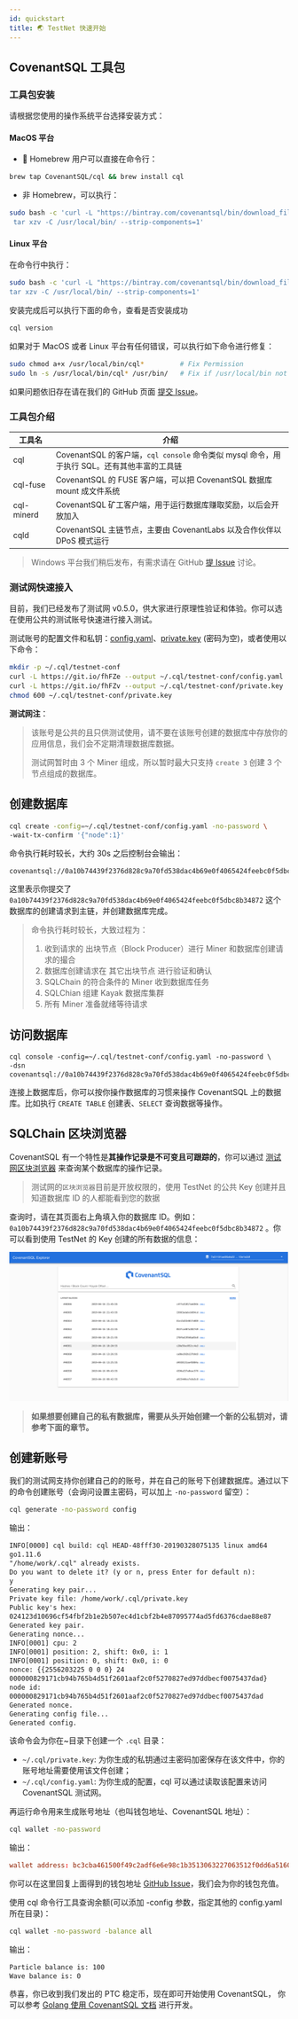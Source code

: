 ```yaml
---
id: quickstart
title: 🌏 TestNet 快速开始
---
```


## CovenantSQL 工具包

### 工具包安装

请根据您使用的操作系统平台选择安装方式：

#### MacOS 平台

- 🍺 Homebrew 用户可以直接在命令行：

```bash
brew tap CovenantSQL/cql && brew install cql
```

- 非 Homebrew，可以执行：

```bash
sudo bash -c 'curl -L "https://bintray.com/covenantsql/bin/download_file?file_path=CovenantSQL-v0.5.0.osx-amd64.tar.gz" | \
 tar xzv -C /usr/local/bin/ --strip-components=1'
```

#### Linux 平台

在命令行中执行：

```bash
sudo bash -c 'curl -L "https://bintray.com/covenantsql/bin/download_file?file_path=CovenantSQL-v0.5.0.linux-amd64.tar.gz" | \
tar xzv -C /usr/local/bin/ --strip-components=1'
```

安装完成后可以执行下面的命令，查看是否安装成功

```bash
cql version
```

如果对于 MacOS 或者 Linux 平台有任何错误，可以执行如下命令进行修复：

```bash
sudo chmod a+x /usr/local/bin/cql*         # Fix Permission
sudo ln -s /usr/local/bin/cql* /usr/bin/   # Fix if /usr/local/bin not in $PATH
```

如果问题依旧存在请在我们的 GitHub 页面 [提交 Issue](https://github.com/CovenantSQL/CovenantSQL/issues/new?assignees=&labels=bug&template=bug_report.md&title=%5BBUG%5D)。

### 工具包介绍

| 工具名     | 介绍                                                         |
| ---------- | ------------------------------------------------------------ |
| cql        | CovenantSQL 的客户端，`cql console` 命令类似 mysql 命令，用于执行 SQL。还有其他丰富的工具链 |
| cql-fuse   | CovenantSQL 的 FUSE 客户端，可以把 CovenantSQL 数据库 mount 成文件系统 |
| cql-minerd | CovenantSQL 矿工客户端，用于运行数据库赚取奖励，以后会开放加入 |
| cqld       | CovenantSQL 主链节点，主要由 CovenantLabs 以及合作伙伴以 DPoS 模式运行 |

> Windows 平台我们稍后发布，有需求请在 GitHub [提 Issue](https://github.com/CovenantSQL/CovenantSQL/issues/new?assignees=&labels=&template=feature_request.md&title=) 讨论。

### 测试网快速接入

目前，我们已经发布了测试网 v0.5.0，供大家进行原理性验证和体验。你可以选在使用公共的测试账号快速进行接入测试。

测试账号的配置文件和私钥：[config.yaml](https://raw.githubusercontent.com/CovenantSQL/CovenantSQL/develop/conf/testnet/config.yaml)、[private.key](https://raw.githubusercontent.com/CovenantSQL/CovenantSQL/develop/conf/testnet/private.key) (密码为空)，或者使用以下命令：

```bash
mkdir -p ~/.cql/testnet-conf
curl -L https://git.io/fhFZe --output ~/.cql/testnet-conf/config.yaml
curl -L https://git.io/fhFZv --output ~/.cql/testnet-conf/private.key
chmod 600 ~/.cql/testnet-conf/private.key
```

**测试网注**：

> 该账号是公共的且只供测试使用，请不要在该账号创建的数据库中存放你的应用信息，我们会不定期清理数据库数据。
>
> 测试网暂时由 3 个 Miner 组成，所以暂时最大只支持 `create 3` 创建 3 个节点组成的数据库。

## 创建数据库

```bash
cql create -config=~/.cql/testnet-conf/config.yaml -no-password \ 
-wait-tx-confirm '{"node":1}'
```

命令执行耗时较长，大约 30s 之后控制台会输出：

```
covenantsql://0a10b74439f2376d828c9a70fd538dac4b69e0f4065424feebc0f5dbc8b34872
```

这里表示你提交了 `0a10b74439f2376d828c9a70fd538dac4b69e0f4065424feebc0f5dbc8b34872` 这个数据库的创建请求到主链，并创建数据库完成。

> 命令执行耗时较长，大致过程为：
>
> 1. 收到请求的 出块节点（Block Producer）进行 Miner 和数据库创建请求的撮合
> 2. 数据库创建请求在 其它出块节点 进行验证和确认
> 3. SQLChain 的符合条件的 Miner 收到数据库任务
> 4. SQLChian 组建 Kayak 数据库集群
> 5. 所有 Miner 准备就绪等待请求



## 访问数据库

```shell
cql console -config=~/.cql/testnet-conf/config.yaml -no-password \ 
-dsn covenantsql://0a10b74439f2376d828c9a70fd538dac4b69e0f4065424feebc0f5dbc8b34872
```

连接上数据库后，你可以按你操作数据库的习惯来操作 CovenantSQL 上的数据库。比如执行 `CREATE TABLE` 创建表、`SELECT` 查询数据等操作。



## SQLChain 区块浏览器

CovenantSQL 有一个特性是**其操作记录是不可变且可跟踪的**，你可以通过 [测试网区块浏览器](https://explorer.dbhub.org/) 来查询某个数据库的操作记录。

> 测试网的`区块浏览器`目前是开放权限的，使用 TestNet 的公共 Key 创建并且知道数据库 ID 的人都能看到您的数据

查询时，请在其页面右上角填入你的数据库 ID。例如：`0a10b74439f2376d828c9a70fd538dac4b69e0f4065424feebc0f5dbc8b34872` 。你可以看到使用 TestNet 的 Key 创建的所有数据的信息：

![explorer](https://github.com/CovenantSQL/docs/raw/master/website/static/img/explorer.png)

   

> **如果想要创建自己的私有数据库，需要从头开始创建一个新的公私钥对，请参考下面的章节。**



## 创建新账号

我们的测试网支持你创建自己的的账号，并在自己的账号下创建数据库。通过以下的命令创建账号（会询问设置主密码，可以加上 `-no-password` 留空）：

```bash
cql generate -no-password config
```

输出：

```
INFO[0000] cql build: cql HEAD-48fff30-20190328075135 linux amd64 go1.11.6 
"/home/work/.cql" already exists. 
Do you want to delete it? (y or n, press Enter for default n):
y
Generating key pair...
Private key file: /home/work/.cql/private.key
Public key's hex: 024123d10696cf54fbf2b1e2b507ec4d1cbf2b4e87095774ad5fd6376cdae88e87
Generated key pair.
Generating nonce...
INFO[0001] cpu: 2                                       
INFO[0001] position: 2, shift: 0x0, i: 1                
INFO[0001] position: 0, shift: 0x0, i: 0                
nonce: {{2556203225 0 0 0} 24 000000829171cb94b765b4d51f2601aaf2c0f5270827ed97ddbecf0075437dad}
node id: 000000829171cb94b765b4d51f2601aaf2c0f5270827ed97ddbecf0075437dad
Generated nonce.
Generating config file...
Generated config.
```

该命令会为你在~目录下创建一个 `.cql` 目录：

- `~/.cql/private.key`: 为你生成的私钥通过主密码加密保存在该文件中，你的账号地址需要使用该文件创建；
- `~/.cql/config.yaml`: 为你生成的配置，cql 可以通过读取该配置来访问 CovenantSQL 测试网。

再运行命令用来生成账号地址（也叫钱包地址、CovenantSQL 地址）：

```bash
cql wallet -no-password
```

输出：

```toml
wallet address: bc3cba461500f49c2adf6e6e98c1b3513063227063512f0dd6a5160c01de5e3c
```

你可以在这里回复上面得到的钱包地址 [GitHub Issue](https://github.com/CovenantSQL/CovenantSQL/issues/283)，我们会为你的钱包充值。

使用 cql 命令行工具查询余额(可以添加 -config 参数，指定其他的 config.yaml 所在目录)：

```bash
cql wallet -no-password -balance all
```

输出：

```
Particle balance is: 100
Wave balance is: 0
```

恭喜，你已收到我们发出的 PTC 稳定币，现在即可开始使用 CovenantSQL， 你可以参考 [Golang 使用 CovenantSQL 文档](./development) 进行开发。
